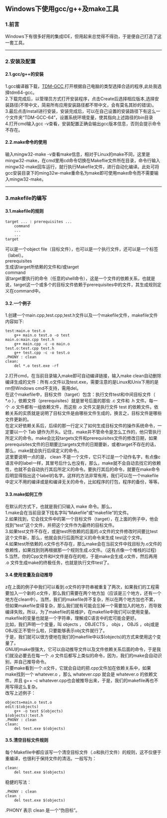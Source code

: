 <h2>Windows下使用gcc/g++及make工具</h2>
<h3>1.前言</h3>

Windows下有很多好用的集成IDE，但用起来总觉得不得劲，于是便自己打造了这一套工具。  

---

<h3>2.安装及配置</h3>

<h4>2.1.gcc/g++的安装</h4>

1.gcc编译器下载，[TDM-GCC](https://jmeubank.github.io/tdm-gcc/),打开根据自己电脑的类型选择合适的程序,此处我选择tdm64-gcc。  
2.下载完成后，以管理员方式打开安装程序，点击Create后选择相应版本,选择安装路径(不带中文，简易所有应用安装路径都不带中文，会有莫名其妙的错误)。  
3.最后点击Install进行安装，安装完成后，可以在自己设置的安装路径下有这么一个文件夹“TDM-GCC-64”，设置系统环境变量，使其指向上述路径的bin目录  
4.打开cmd输入gcc -v查看，安装配置正确会输出gcc版本信息，否则会提示命令不存在。  
<h4>2.2.make命令的使用</h4>

输入mingw32-make -v查看make信息，相对于Linux的make不同，这里是mingw32-make，在cmd里用cd命令切换在Makeflie文件所在目录，命令行输入mingw32-make回车运行，就行执行Makefile文件，进行自动化编译。此处可将gcc安装目录下的ming32w-make重命名为make即可使用make命令而不需要输入mingw32-make。  

---
<h3>3.makefile的编写</h3>

<h4>3.1.makefile的规则</h4>

	target ... : prerequisites ...  
	    command  
	    ...  
	    ...  
	target  
可以是一个object file（目标文件），也可以是一个执行文件，还可以是一个标签（label）。  
prerequisites  
生成该target所依赖的文件和/或target  
command  
该target要执行的命令（任意的shell命令），这是一个文件的依赖关系，也就是说，target这一个或多个的目标文件依赖于prerequisites中的文件，其生成规则定义在command中。  

<h4>3.2.一个例子</h4>

1.创建一个main.cpp,test.cpp,test.h文件以及一个makefile文件，makefile文件内容如下:    

	test:main.o test.o  
		g++ main.o test.o -o test  
	main.o:main.cpp test.h  
		g++ main.cpp -c -o main.o  
	test.o:test.cpp test.h  
		g++ test.cpp -c -o test.o  
	.PHONY : clean  
	clean:  
		del *.o test.exe -rf  
2.打开cmd，在当前目录输入make即可自动编译链接，输入make clean自动删除编译生成的文件：所有.o文件以及test.exe，需要注意的是Linux和Unix下用的是rm但Windows cmd不支持，需用del。  
在这个makefile中，目标文件（target）包含：执行文件test和中间目标文件（ *.o ），依赖文件（prerequisites）就是冒号后面的那些 .c 文件和 .h 文件。每一个 .o 文件都有一组依赖文件，而这些 .o 文件又是执行文件 test 的依赖文件。依赖关系的实质就是说明了目标文件是由哪些文件生成的，换言之，目标文件是哪些文件更新的。  
在定义好依赖关系后，后续的那一行定义了如何生成目标文件的操作系统命令，一定要以一个 Tab 键作为开头。记住，make并不管命令是怎么工作的，他只管执行所定义的命令。make会比较targets文件和prerequisites文件的修改日期，如果prerequisites文件的日期要比targets文件的日期要新，或者target不存在的话，那么，make就会执行后续定义的命令。  
这里要说明一点的是， clean 不是一个文件，它只不过是一个动作名字，有点像c语言中的label一样，其冒号后什么也没有，那么，make就不会自动去找它的依赖性，也就不会自动执行其后所定义的命令。要执行其后的命令，就要在make命令后明显得指出这个label的名字。这样的方法非常有用，我们可以在一个makefile中定义不用的编译或是和编译无关的命令，比如程序的打包，程序的备份，等等。  

<h4>3.3.make如何工作</h4>

在默认的方式下，也就是我们只输入 make 命令。那么，  
1.make会在当前目录下找名字叫“Makefile”或“makefile”的文件。  
2.如果找到，它会找文件中的第一个目标文件（target），在上面的例子中，他会找到“test”这个文件，并把这个文件作为最终的目标文件。  
3.如果test文件不存在，或是test所依赖的后面的.o文件的文件修改时间要比test这个文件新，那么，他就会执行后面所定义的命令来生成 test这个文件。  
4.如果test所依赖的.o文件也不存在，那么make会在当前文件中找目标为.o文件的依赖性，如果找到则再根据那一个规则生成.o文件。（这有点像一个堆栈的过程)  
5.当然，你的Cpp文件和H文件是存在的啦，于是make会生成.o文件，然后再用 .o 文件生成make的终极任务，也就是执行文件test了。

<h4>3.4.使用变量及自动推导</h4>

z在上面的例子中我们可以看到.o文件的字符串被重复了两次，如果我们的工程需要加入一个新的.o文件，那么我们需要在两个地方加（应该是三个地方，还有一个地方在clean中）。当然，我们的makefile并不复杂，所以在两个地方加也不累，但如果makefile变得复杂，那么我们就有可能会忘掉一个需要加入的地方，而导致编译失败。所以，为了makefile的易维护，在makefile中我们可以使用变量。makefile的变量也就是一个字符串，理解成C语言中的宏可能会更好。  
比如，我们声明一个变量，叫 objects ， OBJECTS ， objs ， OBJS ，obj或是OBJ反正不管什么啦，只要能够表示obj文件就行了。  
于是，我们就可以很方便地在我们的makefile中以$(objects)的方式来使用这个变量了。  
GNU的make很强大，它可以自动推导文件以及文件依赖关系后面的命令，于是我们就没必要去在每一个 .o 文件后都写上类似的命令，因为，我们的make会自动识别，并自己推导命令。  
只要make看到一个.o文件，它就会自动的把.cpp文件加在依赖关系中，如果make找到一个 whatever.o ，那么 whatever.cpp 就会是 whatever.o 的依赖文件。并且 g++ -c whatever.cpp也会被推导出来，于是，我们的makefile再也不用写得这么复杂。  
改写上述例子：  

	objects=main.o test.o  
	edit:$(objects)  
		g++ -o test $(objects)  
	$(objects):test.h  
	.PHONY : clean  
	clean:  
		del test.exe $(objects)  
<h4>3.5.清空目标文件规则</h4>

每个Makefile中都应该写一个清空目标文件（.o和执行文件）的规则，这不仅便于重编译，也很利于保持文件的清洁。一般写为：  

	clean:  
		del test.exe $(objects)  
稳健的写法：  

	.PHONY : clean  
	clean :  
		del test.exe $(objects)  
.PHONY 表示 clean 是一个“伪目标”。  